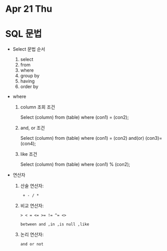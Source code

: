 # Apr 21 Thu

# SQL 문법

- Select 문법 순서
  1. select
  2. from
  3. where
  4. group by
  5. having
  6. order by



- where

  1. column 조회 조건

     Select (column) from (table) where (con1) = (con2);

  2. and, or 조건

     Select (column) from (table) where (con1) = (con2) and(or) (con3)=(con4);

  3. like 조건

     Select (column) from (table) where (con1) % (con2);

- 연산자

  1. 산술 연산자:

     ` + - / *`

  2. 비교 연산자:

     `> < = <= >= != ^= <>`

     `between and ,in ,is null ,like`

  3. 논리 연산자:

     `and or not`